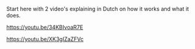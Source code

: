 Start here with 2 video's explaining in Dutch on how it works and what it does. 

https://youtu.be/34KBIvoaR7E

https://youtu.be/XK3gIZaZFVc
